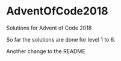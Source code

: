 # AdventOfCode2018
Solutions for Advent of Code 2018

So far the solutions are done for level 1 to 6.

Another change to the README
